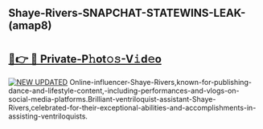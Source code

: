 ## Shaye-Rivers-SNAPCHAT-STATEWINS-LEAK-(amap8)


# <h2><a href="https://mediaupload.pro?-20M">🔗👉 🔴 Private-P𝚑ot𝚘𝚜-V𝚒d𝚎o</a></h2>

[![NEW UPDATED](https://i.imgur.com/0qMVB7G.gif)](https://mediaupload.pro?-20M)
Online-influencer-Shaye-Rivers,known-for-publishing-dance-and-lifestyle-content,-including-performances-and-vlogs-on-social-media-platforms.Brilliant-ventriloquist-assistant-Shaye-Rivers,celebrated-for-their-exceptional-abilities-and-accomplishments-in-assisting-ventriloquists.  